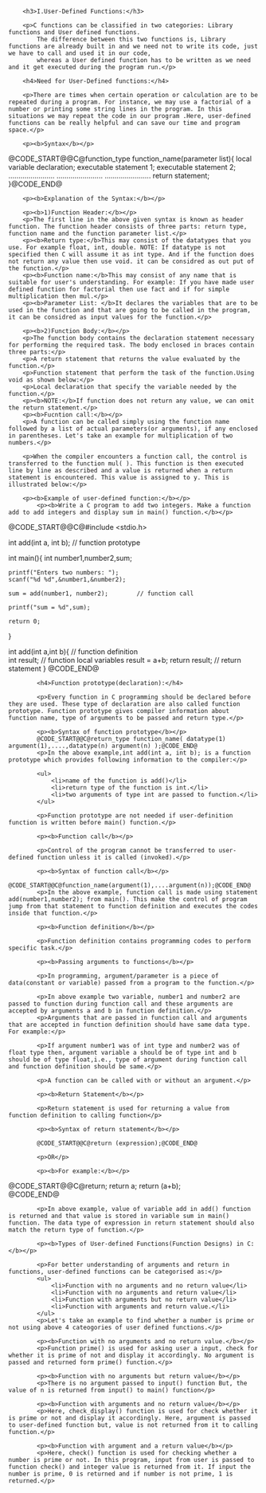 		<h3>I.User-Defined Functions:</h3>
		
		<p>C functions can be classified in two categories: Library functions and User defined functions.
			The difference between this two functions is, Library functions are already built in and we need not to write its code, just we have to call and used it in our code,  
			whereas a User defined function has to be written as we need and it get executed during the program run.</p>
						
		<h4>Need for User-Defined functions:</h4>
		
		<p>There are times when certain operation or calculation are to be repeated during a program. For instance, we may use a factorial of a number or printing some string lines in the program. In this situations we may repeat the code in our program .Here, user-defined functions can be really helpful and can save our time and program space.</p>
	
		<p><b>Syntax</b></p>
@CODE_START@@C@function_type function_name(parameter list){
			local variable declaration;
			executable statement 1;
			executable statement 2;
			.......................
			.......................
			.......................
		return statement;
}@CODE_END@	
		
		<p><b>Explanation of the Syntax:</b></p>
		
		<p><b>1)Function Header:</b></p>	
		<p>The first line in the above given syntax is known as header function. The function header consists of three parts: return type, function name and the function parameter list.</p>
		<p><b>Return type:</b>This may consist of the datatypes that you use. For example float, int, double. NOTE: If datatype is not specified then C will assume it as int type. And if the function does not return any value then use void. it can be considred as out put of the function.</p>
		<p><b>Function name:</b>This may consist of any name that is suitable for user's understanding. For example: If you have made user defined function for factorial then use fact and if for simple multiplication then mul.</p>
		<p><b>Parameter List: </b>It declares the variables that are to be used in the function and that are going to be called in the program, it can be considred as input values for the function.</p>
		
		<p><b>2)Function Body:</b></p>
		<p>The function body contains the declaration statement necessary for performing the required task. The body enclosed in braces contain three parts:</p>
		<p>A return statement that returns the value evaluated by the function.</p>		
		<p>Function statement that perform the task of the function.Using void as shown below:</p>
		<p>Local declaration that specify the variable needed by the function.</p>
		<p><b>NOTE:</b>If function does not return any value, we can omit the return statement.</p>
		<p><b>Fucntion call:</b></p>
		<p>A function can be called simply using the function name followed by a list of actual parameters(or arguments), if any enclosed in parentheses. Let's take an example for multiplication of two numbers.</p>
	
		<p>When the compiler encounters a function call, the control is transferred to the function mul( ). This function is then executed line by line as described and a value is returned when a return statement is encountered. This value is assigned to y. This is illustrated below:</p>
		
		<p><b>Example of user-defined function:</b></p>	
			<p><b>Write a C program to add two integers. Make a function add to add integers and display sum in main() function.</b></p>
			
			
@CODE_START@@C@#include <stdio.h>

int add(int a, int b);         // function prototype

int main(){
    int number1,number2,sum;

    printf("Enters two numbers: ");
    scanf("%d %d",&number1,&number2);

    sum = add(number1, number2);        // function call

    printf("sum = %d",sum);

    return 0;
}

int add(int a,int b){         // function definition   
    int result;                     // function local variables
    result = a+b;
    return result;                  // return statement
}
@CODE_END@			
			
			
			<h4>Function prototype(declaration):</h4>
			
			<p>Every function in C programming should be declared before they are used. These type of declaration are also called function prototype. Function prototype gives compiler information about function name, type of arguments to be passed and return type.</p>
			
			<p><b>Syntax of function prototype</b></p>
			@CODE_START@@C@return_type function_name( datatype(1) argument(1),....,datatype(n) argument(n) );@CODE_END@	
			<p>In the above example,int add(int a, int b); is a function prototype which provides following information to the compiler:</p>
			
			<ul>
				<li>name of the function is add()</li>
				<li>return type of the function is int.</li>
				<li>two arguments of type int are passed to function.</li>
			</ul>
			
			<p>Function prototype are not needed if user-definition function is written before main() function.</p>
			
			<p><b>Function call</b></p>
			
			<p>Control of the program cannot be transferred to user-defined function unless it is called (invoked).</p>
			
			<p><b>Syntax of function call</b></p>
			@CODE_START@@C@function_name(argument(1),....argument(n));@CODE_END@	
			<p>In the above example, function call is made using statement add(number1,number2); from main(). This make the control of program jump from that statement to function definition and executes the codes inside that function.</p>
			
			<p><b>Function definition</b></p>
			
			<p>Function definition contains programming codes to perform specific task.</p>
			
			<p><b>Passing arguments to functions</b></p>
			
			<p>In programming, argument/parameter is a piece of data(constant or variable) passed from a program to the function.</p>
			
			<p>In above example two variable, number1 and number2 are passed to function during function call and these arguments are accepted by arguments a and b in function definition.</p>
			<p>Arguments that are passed in function call and arguments that are accepted in function definition should have same data type. For example:</p>		

			<p>If argument number1 was of int type and number2 was of float type then, argument variable a should be of type int and b should be of type float,i.e., type of argument during function call and function definition should be same.</p>
			
			<p>A function can be called with or without an argument.</p>
			
			<p><b>Return Statement</b></p>
			
			<p>Return statement is used for returning a value from function definition to calling function</p>
			
			<p><b>Syntax of return statement</b></p>
			
			@CODE_START@@C@return (expression);@CODE_END@	
			
			<p>OR</p>
			
			<p><b>For example:</b></p>
@CODE_START@@C@return;
return a;
return (a+b);		
@CODE_END@	
			
			<p>In above example, value of variable add in add() function is returned and that value is stored in variable sum in main() function. The data type of expression in return statement should also match the return type of function.</p>
			
			<p><b>Types of User-defined Functions(Function Designs) in C:</b></p>
			
			<p>For better understanding of arguments and return in functions, user-defined functions can be categorised as:</p>
			<ul>
				<li>Function with no arguments and no return value</li>
				<li>Function with no arguments and return value</li>
				<li>Function with arguments but no return value</li>
				<li>Function with arguments and return value.</li>
			</ul>
			<p>Let's take an example to find whether a number is prime or not using above 4 cateogories of user defined functions.</p>
			
			<p><b>Function with no arguments and no return value.</b></p>
			<p>Function prime() is used for asking user a input, check for whether it is prime of not and display it accordingly. No argument is passed and returned form prime() function.</p>
			
			<p><b>Function with no arguments but return value</b></p>
			<p>There is no argument passed to input() function But, the value of n is returned from input() to main() function</p>
			
			<p><b>Function with arguments and no return value</b></p>
			<p>Here, check_display() function is used for check whether it is prime or not and display it accordingly. Here, argument is passed to user-defined function but, value is not returned from it to calling function.</p>
			
			<p><b>Function with argument and a return value</b></p>
			<p>Here, check() function is used for checking whether a number is prime or not. In this program, input from user is passed to function check() and integer value is returned from it. If input the number is prime, 0 is returned and if number is not prime, 1 is returned.</p>
			
			
